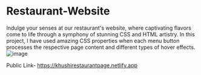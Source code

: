 # Restaurant-Website
Indulge your senses at our restaurant's website, where captivating flavors come to life through a symphony of stunning CSS and HTML    artistry. In this project, I have used amazing CSS properties when each menu button processes the respective page content and different types of hover effects.
![image](https://github.com/kmishraa/Resturant-Website/assets/104066423/350d87ef-2484-4673-94e7-5020751837c1)

Public Link- https://khushirestaurantpage.netlify.app



